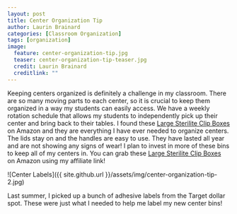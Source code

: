 ```yaml
---
layout: post
title: Center Organization Tip
author: Laurin Brainard
categories: [Classroom Organization]
tags: [organization]
image:
  feature: center-organization-tip.jpg
  teaser: center-organization-tip-teaser.jpg
  credit: Laurin Brainard
  creditlink: ""
---
```

Keeping centers organized is definitely a challenge in my classroom. There are so many moving parts to each center, so it is crucial to keep them organized in a way my students can easily access. We have a weekly rotation schedule that allows my students to independently pick up their center and bring back to their tables. I found these <a target="_blank" href="https://www.amazon.com/gp/product/B004QJGW6C/ref=as_li_tl?ie=UTF8&camp=1789&creative=9325&creativeASIN=B004QJGW6C&linkCode=as2&tag=theprimarybra-20&linkId=d9e1ee47aa9cc031f940e1bbc53b3d09">Large Sterilite Clip Boxes</a><img src="//ir-na.amazon-adsystem.com/e/ir?t=theprimarybra-20&l=am2&o=1&a=B004QJGW6C" width="1" height="1" border="0" alt="" style="border:none !important; margin:0px !important;" /> on Amazon and they are everything I have ever needed to organize centers. The lids stay on and the handles are easy to use. They have lasted all year and are not showing any signs of wear! I plan to invest in more of these bins to keep all of my centers in. You can grab these <a target="_blank" href="https://www.amazon.com/gp/product/B004QJGW6C/ref=as_li_tl?ie=UTF8&camp=1789&creative=9325&creativeASIN=B004QJGW6C&linkCode=as2&tag=theprimarybra-20&linkId=d9e1ee47aa9cc031f940e1bbc53b3d09">Large Sterilite Clip Boxes</a><img src="//ir-na.amazon-adsystem.com/e/ir?t=theprimarybra-20&l=am2&o=1&a=B004QJGW6C" width="1" height="1" border="0" alt="" style="border:none !important; margin:0px !important;" /> on Amazon using my affiliate link! 

![Center Labels]({{ site.github.url }}/assets/img/center-organization-tip-2.jpg)

Last summer, I picked up a bunch of adhesive labels from the Target dollar spot. These were just what I needed to help me label my new center bins!